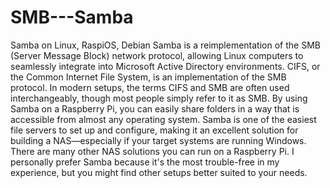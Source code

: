 # SMB---Samba
Samba on Linux, RaspiOS, Debian
Samba is a reimplementation of the SMB (Server Message Block) network protocol, allowing Linux computers to seamlessly integrate into Microsoft Active Directory environments.
CIFS, or the Common Internet File System, is an implementation of the SMB protocol. In modern setups, the terms CIFS and SMB are often used interchangeably, though most people simply refer to it as SMB.
By using Samba on a Raspberry Pi, you can easily share folders in a way that is accessible from almost any operating system.
Samba is one of the easiest file servers to set up and configure, making it an excellent solution for building a NAS—especially if your target systems are running Windows.
There are many other NAS solutions you can run on a Raspberry Pi. I personally prefer Samba because it's the most trouble-free in my experience, but you might find other setups better suited to your needs.
